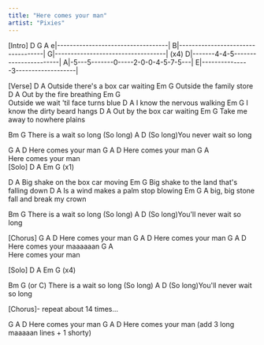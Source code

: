 ```yaml
---
title: "Here comes your man"
artist: "Pixies"
---
```


[Intro]
   D             G       A
e|-----------------------------------|
B|-----------------------------------|
G|-----------------------------------|  (x4)
D|-------4-4-5-----------------------|
A|-5---5-------0-----2-0-0-4-5-7-5---|
E|---------------3-------------------|

[Verse]
D                  A
 Outside there's a box car waiting
Em           G
 Outside the family store
D           A
 Out by the fire breathing
Em           G     
 Outside we wait 'til face turns blue
D           A
 I know the nervous walking
Em          G
 I know the dirty beard hangs
D           A
 Out by the box car waiting
Em               G
 Take me away to nowhere plains


Bm                  G
 There is a wait so long (So long)
    A                     D
(So long)You never wait so long


G    A               D
     Here comes your man
G    A               D
     Here comes your man
G    A               
     Here comes your man       
[Solo]
D  A  Em  G (x1)

D                 A
 Big shake on the box car moving
Em                G
 Big shake to the land that's falling down
D                  A
 Is a wind makes a palm stop blowing
Em                         G
A big, big stone fall and break my crown

Bm                  G
 There is a wait so long (So long)
    A                       D
(So long)You'll never wait so long

[Chorus]
G    A               D
     Here comes your man
G    A               D
     Here comes your man
G    A               D
     Here comes your maaaaaan
G    A               
     Here comes your man

[Solo]
D  A  Em  G (x4)

Bm                  G (or C)
 There is a wait so long (So long)
    A                        D
(So long)You'll never wait so long


[Chorus]- repeat about 14 times...

G    A               D
     Here comes your man
G    A               D
     Here comes your man (add 3 long maaaaan lines + 1 shorty)

